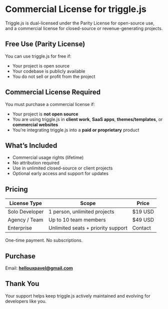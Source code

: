 # Commercial License for triggle.js

Triggle.js is dual-licensed under the Parity License for open-source use, and a commercial license for closed-source or revenue-generating projects.

## Free Use (Parity License)

You can use triggle.js for free if:

- Your project is open source
- Your codebase is publicly available
- You do not sell or profit from the project

## Commercial License Required

You must purchase a commercial license if:

- Your project is **not open source**
- You are using triggle.js in **client work**, **SaaS apps**, **themes/templates**, or **commercial websites**
- You’re integrating triggle.js into a **paid or proprietary** product

## What’s Included

- Commercial usage rights (lifetime)
- No attribution required
- Use in unlimited closed-source or client projects
- Optional early access and support for updates

## Pricing

| License Type   | Scope                              | Price   |
| -------------- | ---------------------------------- | ------- |
| Solo Developer | 1 person, unlimited projects       | $19 USD |
| Agency / Team  | Up to 10 team members              | $49 USD |
| Enterprise     | Unlimited seats + priority support | Contact |

One-time payment. No subscriptions.

## Purchase

Email: **hellouxpavel@gmail.com**

## Thank You

Your support helps keep triggle.js actively maintained and evolving for developers like you.
